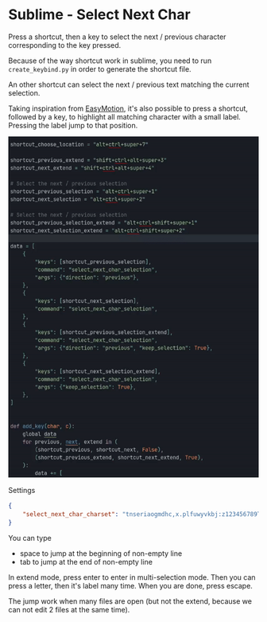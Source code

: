 # Sublime - Select Next Char
Press a shortcut, then a key to select the next / previous character corresponding to the key pressed.

Because of the way shortcut work in sublime, you need to run `create_keybind.py` in order to generate the shortcut file.

An other shortcut can select the next / previous text matching the current selection.


Taking inspiration from [EasyMotion](https://github.com/tednaleid/sublime-EasyMotion), it's also possible to press a shortcut,
followed by a key, to highlight all matching character with a small label. Pressing the label jump to that position.

![demo](./demo.gif)

Settings
```json
{
    "select_next_char_charset": "tnseriaogmdhc,x.plfuwyvkbj:z123456789TNSERIAOGMDHCXPLFUWYVKBJ{}@%$&!#|^'-_=/;()"
}
```

You can type
- space to jump at the beginning of non-empty line
- tab to jump at the end of non-empty line

In extend mode, press enter to enter in multi-selection mode. Then you can press a letter, then it's label many time. When you are done, press escape.

The jump work when many files are open (but not the extend, because we can not edit 2 files at the same time).
